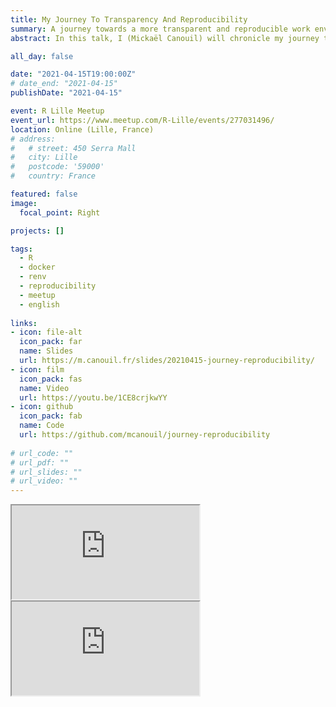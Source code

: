 ```yaml
---
title: My Journey To Transparency And Reproducibility
summary: A journey towards a more transparent and reproducible work environment using Docker and `renv`.
abstract: In this talk, I (Mickaël Canouil) will chronicle my journey towards a more transparent and reproducible work environment. I will talk about the changes and improvements that I have implemented in my team, detailing the transition of infrastructure used when I arrived to an infrastructure using Docker and and the {renv} R package.

all_day: false

date: "2021-04-15T19:00:00Z"
# date_end: "2021-04-15"
publishDate: "2021-04-15"

event: R Lille Meetup
event_url: https://www.meetup.com/R-Lille/events/277031496/
location: Online (Lille, France)
# address:
#   # street: 450 Serra Mall
#   city: Lille
#   postcode: '59000'
#   country: France

featured: false
image:
  focal_point: Right

projects: []

tags:
  - R
  - docker
  - renv
  - reproducibility
  - meetup
  - english
  
links:  
- icon: file-alt
  icon_pack: far
  name: Slides
  url: https://m.canouil.fr/slides/20210415-journey-reproducibility/
- icon: film
  icon_pack: fas
  name: Video
  url: https://youtu.be/1CE8crjkwYY
- icon: github
  icon_pack: fab
  name: Code
  url: https://github.com/mcanouil/journey-reproducibility
  
# url_code: ""
# url_pdf: ""
# url_slides: ""
# url_video: ""
---
```






<div class="embed-responsive embed-responsive-16by9">
  <iframe class="embed-responsive-item" src="https://www.youtube.com/embed/1CE8crjkwYY" allowfullscreen></iframe>
</div>

<div class="embed-responsive embed-responsive-16by9 xaringan">
  <iframe class="embed-responsive-item" src="https://m.canouil.fr/slides/20210415-journey-reproducibility/" allowfullscreen></iframe>
</div>
